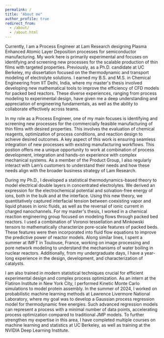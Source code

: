 ```yaml
---
permalink: /
title: "About me"
author_profile: true
redirect_from: 
  - /about/
  - /about.html
---
```


Currently, I am a Process Engineer at Lam Research designing Plasma Enhanced Atomic Layer Deposition processes for semiconductor manufacturing. My work here is primarily experimental and focuses on identifying and screening new processes for the scalable production of thin films with targeted properties. Previously, as a Ph.D. candidate at UC Berkeley, my dissertation focused on the thermodynamic and transport modeling of electrolyte solutions. I earned my B.S. and M.S. in Chemical Engineering from IIT Delhi, India, where my master's thesis involved developing new mathematical tools to improve the efficiency of CFD models for packed bed reactors. These diverse experiences, ranging from process modeling to experimental design, have given me a deep understanding and appreciation of engineering fundamentals, as well as the ability to collaborate effectively across teams.

In my role as a Process Engineer, one of my main focuses is identifying and screening new processes for the commercially feasible manufacturing of thin films with desired properties. This involves the evaluation of chemical reagents, optimization of process conditions, and reaction design to achieve desired outcomes. A key aspect of this work is ensuring seamless integration of new processes with existing manufacturing workflows. This postion offers me a unique opportunity to work at combination of process development, integration and hands-on experience with complex mechanical systems. As a member of the Product Group, I also regularly interact with Lam’s customers to understand their needs and how these needs align with the broader business strategy of Lam Research.

During my Ph.D., I developed a statistical thermodynamics-based theory to model electrical double layers in concentrated electrolytes. We derived an expression for the electrochemical potential and solvation-free energy of ions, both in the bulk and at the interface. Using this new theory, we quantitatively captured interfacial tension between coexisting vapor and liquid phases in ionic fluids, as well as the reversal of ionic current in charged nanochannels. For my master's thesis, I worked in a chemical reaction engineering group focused on modeling flows through packed bed reactors. I used a combination of Voronoi tessellation and Minkowski tensors to mathematically characterize pore-scale features of packed beds. These features were then incorporated into fluid flow equations to improve the predictive power of reactor models. Along similar lines, I spent a summer at IMFT in Toulouse, France, working on image processing and pore network modeling to understand the mechanisms of water boiling in nuclear reactors. Additionally, from my undergraduate days, I have a year-long experience in the design, development, and characterization of catalysts.

I am also trained in modern statistical techniques crucial for efficient experimental design and complex process optimization. As an intern at the Flatiron Institute in New York City, I performed Kinetic Monte Carlo simulations to model protein assembly. In the summer of 2024, I worked on probabilistic machine learning methods at Lawrence Livermore National Laboratory, where my goal was to develop a Gaussian process regression model for thermodynamic free energies. Such advanced regression models can represent a process with a minimal number of data points, accelerating process optimization compared to traditional JMP models. To further strengthen my expertise in this area, I have completed multiple courses on machine learning and statistics at UC Berkeley, as well as training at the NVIDIA Deep Learning Institute.

